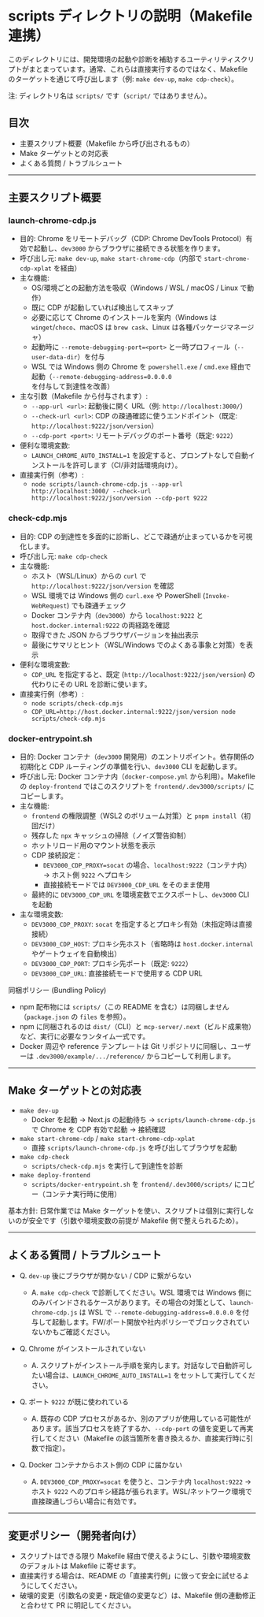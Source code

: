 # scripts ディレクトリの説明（Makefile 連携）

このディレクトリには、開発環境の起動や診断を補助するユーティリティスクリプトがまとまっています。通常、これらは直接実行するのではなく、Makefile のターゲットを通じて呼び出します（例: `make dev-up`, `make cdp-check`）。

注: ディレクトリ名は `scripts/` です（`script/` ではありません）。

## 目次
- 主要スクリプト概要（Makefile から呼び出されるもの）
- Make ターゲットとの対応表
- よくある質問 / トラブルシュート

---

## 主要スクリプト概要

### launch-chrome-cdp.js
- 目的: Chrome をリモートデバッグ（CDP: Chrome DevTools Protocol）有効で起動し、`dev3000` からブラウザに接続できる状態を作ります。
- 呼び出し元: `make dev-up`, `make start-chrome-cdp`（内部で `start-chrome-cdp-xplat` を経由）
- 主な機能:
  - OS/環境ごとの起動方法を吸収（Windows / WSL / macOS / Linux で動作）
  - 既に CDP が起動していれば検出してスキップ
  - 必要に応じて Chrome のインストールを案内（Windows は `winget`/`choco`、macOS は `brew cask`、Linux は各種パッケージマネージャ）
  - 起動時に `--remote-debugging-port=<port>` と一時プロフィール（`--user-data-dir`）を付与
  - WSL では Windows 側の Chrome を `powershell.exe` / `cmd.exe` 経由で起動（`--remote-debugging-address=0.0.0.0` を付与して到達性を改善）
- 主な引数（Makefile から付与されます）:
  - `--app-url <url>`: 起動後に開く URL（例: `http://localhost:3000/`）
  - `--check-url <url>`: CDP の疎通確認に使うエンドポイント（既定: `http://localhost:9222/json/version`）
  - `--cdp-port <port>`: リモートデバッグのポート番号（既定: `9222`）
- 便利な環境変数:
  - `LAUNCH_CHROME_AUTO_INSTALL=1` を設定すると、プロンプトなしで自動インストールを許可します（CI/非対話環境向け）。
- 直接実行例（参考）:
  - `node scripts/launch-chrome-cdp.js --app-url http://localhost:3000/ --check-url http://localhost:9222/json/version --cdp-port 9222`

### check-cdp.mjs
- 目的: CDP の到達性を多面的に診断し、どこで疎通が止まっているかを可視化します。
- 呼び出し元: `make cdp-check`
- 主な機能:
  - ホスト（WSL/Linux）からの `curl` で `http://localhost:9222/json/version` を確認
  - WSL 環境では Windows 側の `curl.exe` や PowerShell (`Invoke-WebRequest`) でも疎通チェック
  - Docker コンテナ内（`dev3000`）から `localhost:9222` と `host.docker.internal:9222` の両経路を確認
  - 取得できた JSON からブラウザバージョンを抽出表示
  - 最後にサマリとヒント（WSL/Windows でのよくある事象と対策）を表示
- 便利な環境変数:
  - `CDP_URL` を指定すると、既定 (`http://localhost:9222/json/version`) の代わりにその URL を診断に使います。
- 直接実行例（参考）:
  - `node scripts/check-cdp.mjs`
  - `CDP_URL=http://host.docker.internal:9222/json/version node scripts/check-cdp.mjs`

### docker-entrypoint.sh
- 目的: Docker コンテナ（`dev3000` 開発用）のエントリポイント。依存関係の初期化と CDP ルーティングの準備を行い、`dev3000` CLI を起動します。
- 呼び出し元: Docker コンテナ内（`docker-compose.yml` から利用）。Makefile の `deploy-frontend` ではこのスクリプトを `frontend/.dev3000/scripts/` にコピーします。
- 主な機能:
  - `frontend` の権限調整（WSL2 のボリューム対策）と `pnpm install`（初回だけ）
  - 残存した `npx` キャッシュの掃除（ノイズ警告抑制）
  - ホットリロード用のマウント状態を表示
  - CDP 接続設定：
    - `DEV3000_CDP_PROXY=socat` の場合、`localhost:9222`（コンテナ内）→ ホスト側 `9222` へプロキシ
    - 直接接続モードでは `DEV3000_CDP_URL` をそのまま使用
  - 最終的に `DEV3000_CDP_URL` を環境変数でエクスポートし、`dev3000` CLI を起動
- 主な環境変数:
  - `DEV3000_CDP_PROXY`: `socat` を指定するとプロキシ有効（未指定時は直接接続）
  - `DEV3000_CDP_HOST`: プロキシ先ホスト（省略時は `host.docker.internal` やゲートウェイを自動検出）
  - `DEV3000_CDP_PORT`: プロキシ先ポート（既定: `9222`）
  - `DEV3000_CDP_URL`: 直接接続モードで使用する CDP URL

同梱ポリシー (Bundling Policy)
- npm 配布物には `scripts/`（この README を含む）は同梱しません（`package.json` の `files` を参照）。
- npm に同梱されるのは `dist/`（CLI）と `mcp-server/.next`（ビルド成果物）など、実行に必要なランタイム一式です。
- Docker 周辺や reference テンプレートは Git リポジトリに同梱し、ユーザーは `.dev3000/example/.../reference/` からコピーして利用します。

---

## Make ターゲットとの対応表

- `make dev-up`
  - Docker を起動 → Next.js の起動待ち → `scripts/launch-chrome-cdp.js` で Chrome を CDP 有効で起動 → 接続確認
- `make start-chrome-cdp` / `make start-chrome-cdp-xplat`
  - 直接 `scripts/launch-chrome-cdp.js` を呼び出してブラウザを起動
- `make cdp-check`
  - `scripts/check-cdp.mjs` を実行して到達性を診断
- `make deploy-frontend`
  - `scripts/docker-entrypoint.sh` を `frontend/.dev3000/scripts/` にコピー（コンテナ実行時に使用）

基本方針: 日常作業では Make ターゲットを使い、スクリプトは個別に実行しないのが安全です（引数や環境変数の前提が Makefile 側で整えられるため）。

---

## よくある質問 / トラブルシュート

- Q. `dev-up` 後にブラウザが開かない / CDP に繋がらない
  - A. `make cdp-check` で診断してください。WSL 環境では Windows 側にのみバインドされるケースがあります。その場合の対策として、`launch-chrome-cdp.js` は WSL で `--remote-debugging-address=0.0.0.0` を付与して起動します。FW/ポート開放や社内ポリシーでブロックされていないかもご確認ください。

- Q. Chrome がインストールされていない
  - A. スクリプトがインストール手順を案内します。対話なしで自動許可したい場合は、`LAUNCH_CHROME_AUTO_INSTALL=1` をセットして実行してください。

- Q. ポート `9222` が既に使われている
  - A. 既存の CDP プロセスがあるか、別のアプリが使用している可能性があります。該当プロセスを終了するか、`--cdp-port` の値を変更して再実行してください（Makefile の該当箇所を書き換えるか、直接実行時に引数で指定）。

- Q. Docker コンテナからホスト側の CDP に届かない
  - A. `DEV3000_CDP_PROXY=socat` を使うと、コンテナ内 `localhost:9222` → ホスト `9222` へのプロキシ経路が張られます。WSL/ネットワーク環境で直接疎通しづらい場合に有効です。

---

## 変更ポリシー（開発者向け）

- スクリプトはできる限り Makefile 経由で使えるようにし、引数や環境変数のデフォルトは Makefile に寄せます。
- 直接実行する場合は、README の「直接実行例」に倣って安全に試せるようにしてください。
- 破壊的変更（引数名の変更・既定値の変更など）は、Makefile 側の連動修正と合わせて PR に明記してください。
